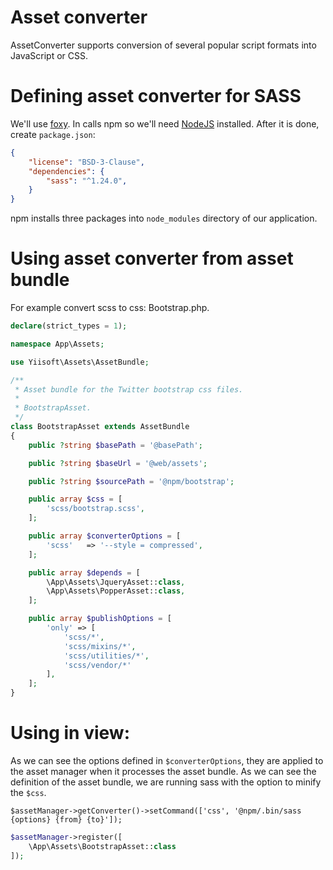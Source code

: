 # Asset converter

AssetConverter supports conversion of several popular script formats into JavaScript or CSS.

# Defining asset converter for SASS

We'll use [foxy](https://github.com/fxpio/foxy). In calls npm so we'll need [NodeJS](https://nodejs.org/en/) installed. After it is done, create `package.json`:

```json
{
    "license": "BSD-3-Clause",
    "dependencies": {
        "sass": "^1.24.0",
    }
}
```

npm installs three packages into `node_modules` directory of our application.

# Using asset converter from asset bundle

For example convert scss to css: Bootstrap.php.

```php
declare(strict_types = 1);

namespace App\Assets;

use Yiisoft\Assets\AssetBundle;

/**
 * Asset bundle for the Twitter bootstrap css files.
 *
 * BootstrapAsset.
 */
class BootstrapAsset extends AssetBundle
{
    public ?string $basePath = '@basePath';

    public ?string $baseUrl = '@web/assets';

    public ?string $sourcePath = '@npm/bootstrap';

    public array $css = [
        'scss/bootstrap.scss',
    ];

    public array $converterOptions = [
        'scss'   => '--style = compressed',
    ];

    public array $depends = [
        \App\Assets\JqueryAsset::class,
        \App\Assets\PopperAsset::class,
    ];

    public array $publishOptions = [
        'only' => [
            'scss/*',
            'scss/mixins/*',
            'scss/utilities/*',
            'scss/vendor/*'
        ],
    ];
}
```

# Using in view:

As we can see the options defined in `$converterOptions`, they are applied to the asset manager when it processes the asset bundle. As we can see the definition of the asset bundle, we are running sass with the option to minify the `$css`.

`$assetManager->getConverter()->setCommand(['css', '@npm/.bin/sass {options} {from} {to}']);`

```php
$assetManager->register([
    \App\Assets\BootstrapAsset::class
]);
```
